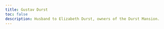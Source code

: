 ```yaml
---
title: Gustav Durst
toc: false
description: Husband to Elizabeth Durst, owners of the Durst Mansion. 
---
```


